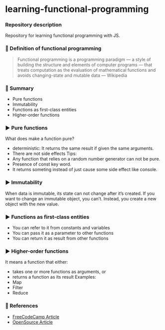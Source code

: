 # learning-functional-programming

### Repository description
Repository for learning functional programming with JS.

### 📘 Definition of functional programming

> Functional programming is a programming paradigm — a style of building the structure and elements of 
> computer programs — that treats computation as the evaluation of mathematical functions and avoids 
> changing-state and mutable data — Wikipedia

### 👀 Summary
- Pure functions
- Immutability
- Functions as first-class entities
- Higher-order functions

### ▶️ Pure functions
What does make a function pure?
- deterministic: It returns the same result if given the same arguments.
- There are not side effects
Tips:
- Any function that relies on a random number generator can not be pure.
- Presence of const key word.
- It returns someting instead of just cause some side effect like console.

### ▶️ Immutability
When data is immutable, its state can not change after it’s created. If you want to change an immutable object, you can’t. Instead, you create a new object with the new value.

### ▶️ Functions as first-class entities
- You can refer to it from constants and variables
- You can pass it as a parameter to other functions
- You can return it as result from other functions

### ▶️ Higher-order functions
It means a function that either:
- takes one or more functions as arguments, or
- returns a function as its result
Examples:
- Map
- Filter
- Reduce

### 📰 References
- [FreeCodeCamp Article](https://www.freecodecamp.org/news/functional-programming-principles-in-javascript-1b8fc6c3563f/)
- [OpenSource Article](https://opensource.com/article/17/6/functional-javascript)
